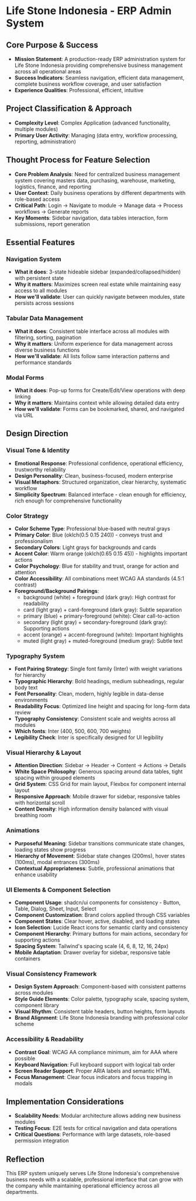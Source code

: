 # Life Stone Indonesia - ERP Admin System

## Core Purpose & Success
- **Mission Statement**: A production-ready ERP administration system for Life Stone Indonesia providing comprehensive business management across all operational areas
- **Success Indicators**: Seamless navigation, efficient data management, complete business workflow coverage, and user satisfaction
- **Experience Qualities**: Professional, efficient, intuitive

## Project Classification & Approach
- **Complexity Level**: Complex Application (advanced functionality, multiple modules)
- **Primary User Activity**: Managing (data entry, workflow processing, reporting, administration)

## Thought Process for Feature Selection
- **Core Problem Analysis**: Need for centralized business management system covering masters data, purchasing, warehouse, marketing, logistics, finance, and reporting
- **User Context**: Daily business operations by different departments with role-based access
- **Critical Path**: Login → Navigate to module → Manage data → Process workflows → Generate reports
- **Key Moments**: Sidebar navigation, data tables interaction, form submissions, report generation

## Essential Features

### Navigation System
- **What it does**: 3-state hideable sidebar (expanded/collapsed/hidden) with persistent state
- **Why it matters**: Maximizes screen real estate while maintaining easy access to all modules
- **How we'll validate**: User can quickly navigate between modules, state persists across sessions

### Tabular Data Management
- **What it does**: Consistent table interface across all modules with filtering, sorting, pagination
- **Why it matters**: Uniform experience for data management across diverse business functions
- **How we'll validate**: All lists follow same interaction patterns and performance standards

### Modal Forms
- **What it does**: Pop-up forms for Create/Edit/View operations with deep linking
- **Why it matters**: Maintains context while allowing detailed data entry
- **How we'll validate**: Forms can be bookmarked, shared, and navigated via URL

## Design Direction

### Visual Tone & Identity
- **Emotional Response**: Professional confidence, operational efficiency, trustworthy reliability
- **Design Personality**: Clean, business-focused, modern enterprise
- **Visual Metaphors**: Structured organization, clear hierarchy, systematic workflow
- **Simplicity Spectrum**: Balanced interface - clean enough for efficiency, rich enough for comprehensive functionality

### Color Strategy
- **Color Scheme Type**: Professional blue-based with neutral grays
- **Primary Color**: Blue (oklch(0.5 0.15 240)) - conveys trust and professionalism
- **Secondary Colors**: Light grays for backgrounds and cards
- **Accent Color**: Warm orange (oklch(0.65 0.15 45)) - highlights important actions
- **Color Psychology**: Blue for stability and trust, orange for action and attention
- **Color Accessibility**: All combinations meet WCAG AA standards (4.5:1 contrast)
- **Foreground/Background Pairings**: 
  - background (white) + foreground (dark gray): High contrast for readability
  - card (light gray) + card-foreground (dark gray): Subtle separation
  - primary (blue) + primary-foreground (white): Clear call-to-action
  - secondary (light gray) + secondary-foreground (dark gray): Supporting actions
  - accent (orange) + accent-foreground (white): Important highlights
  - muted (light gray) + muted-foreground (medium gray): Subtle text

### Typography System
- **Font Pairing Strategy**: Single font family (Inter) with weight variations for hierarchy
- **Typographic Hierarchy**: Bold headings, medium subheadings, regular body text
- **Font Personality**: Clean, modern, highly legible in data-dense environments
- **Readability Focus**: Optimized line height and spacing for long-form data review
- **Typography Consistency**: Consistent scale and weights across all modules
- **Which fonts**: Inter (400, 500, 600, 700 weights)
- **Legibility Check**: Inter is specifically designed for UI legibility

### Visual Hierarchy & Layout
- **Attention Direction**: Sidebar → Header → Content → Actions → Details
- **White Space Philosophy**: Generous spacing around data tables, tight spacing within grouped elements
- **Grid System**: CSS Grid for main layout, Flexbox for component internal layout
- **Responsive Approach**: Mobile drawer for sidebar, responsive tables with horizontal scroll
- **Content Density**: High information density balanced with visual breathing room

### Animations
- **Purposeful Meaning**: Sidebar transitions communicate state changes, loading states show progress
- **Hierarchy of Movement**: Sidebar state changes (200ms), hover states (100ms), modal entrances (300ms)
- **Contextual Appropriateness**: Subtle, professional animations that enhance usability

### UI Elements & Component Selection
- **Component Usage**: shadcn/ui components for consistency - Button, Table, Dialog, Sheet, Input, Select
- **Component Customization**: Brand colors applied through CSS variables
- **Component States**: Clear hover, active, disabled, and loading states
- **Icon Selection**: Lucide React icons for semantic clarity and consistency
- **Component Hierarchy**: Primary buttons for main actions, secondary for supporting actions
- **Spacing System**: Tailwind's spacing scale (4, 6, 8, 12, 16, 24px)
- **Mobile Adaptation**: Drawer overlay for sidebar, responsive table containers

### Visual Consistency Framework
- **Design System Approach**: Component-based with consistent patterns across modules
- **Style Guide Elements**: Color palette, typography scale, spacing system, component library
- **Visual Rhythm**: Consistent table headers, button heights, form layouts
- **Brand Alignment**: Life Stone Indonesia branding with professional color scheme

### Accessibility & Readability
- **Contrast Goal**: WCAG AA compliance minimum, aim for AAA where possible
- **Keyboard Navigation**: Full keyboard support with logical tab order
- **Screen Reader Support**: Proper ARIA labels and semantic HTML
- **Focus Management**: Clear focus indicators and focus trapping in modals

## Implementation Considerations
- **Scalability Needs**: Modular architecture allows adding new business modules
- **Testing Focus**: E2E tests for critical navigation and data operations
- **Critical Questions**: Performance with large datasets, role-based permission integration

## Reflection
This ERP system uniquely serves Life Stone Indonesia's comprehensive business needs with a scalable, professional interface that can grow with the company while maintaining operational efficiency across all departments.